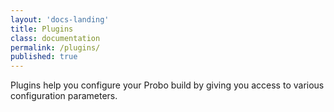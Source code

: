```yaml
---
layout: 'docs-landing'
title: Plugins
class: documentation
permalink: /plugins/
published: true
---
```


Plugins help you configure your Probo build by giving you access to various configuration parameters.
